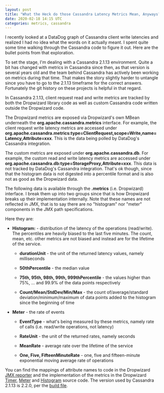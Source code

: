 ```yaml
---
layout: post
title: "What the Heck do those Cassandra Latency Metrics Mean, Anyways?"
date: 2020-02-18 14:15 UTC
categories: metrics, cassandra
---
```


I recently looked at a DataDog graph of Cassandra client write latencies
and realized I had no idea what the words on it actually meant.  I spent
quite some time walking through the Cassandra code to figure it out.
Here are the bullet points from that exploration.

To set the stage, I'm dealing with a Cassandra 2.1.13 environment.
Quite a bit has changed with metrics in Cassandra since then, as that
version is several years old and the team behind Cassandra has actively
been working on metrics during that time.  That makes the story slightly
harder to untangle since you have to go to the 2.1.13 timeframe for the
correct answers.  Fortunately the git history on these projects is
helpful in that regard.

In Cassandra 2.1.13, client request read and write metrics are tracked by
both the Dropwizard library code as well as custom Cassandra code
written outside the Dropwizard code.

The Dropwizard metrics are exposed via Dropwizard's own MBean underneath
the **org.apache.cassandra.metrics** interface.  For example, the client
request write latency metrics are accessed under
**org.apache.cassandra.metrics:type=ClientRequest,scope=Write,name=Latency,Attribute=xxx**.
This is the data being polled by DataDog's Cassandra integration.

The custom metrics are exposed under **org.apache.cassandra.db**.  For
example, the custom read and write latency metrics are accessed under
**org.apache.cassandra.db:type=StorageProxy,Attribute=xxx**.  This data
is not tracked by DataDog's Cassandra integration.  That's ok though,
since that the histogram data is not digested into a percentile format
and is also not as good as the Dropwizard data.

The following data is available through the **.metrics** (i.e.
Dropwizard) interface.  I break them up into two groups since that is
how Dropwizard breaks up their implementation internally.  Note that
these names are not reflected in JMX, that is to say there are no
"histogram" nor "meter" components in the JMX path specifications.

Here they are:

-   **Histogram:** - distribution of the latency of the operations
    (read/write).  The percentiles are heavily biased to the last five
    minutes.  The count, mean, etc. other metrics are not biased and
    instead are for the lifetime of the service.

    -   **durationUnit** - the unit of the returned latency values,
        namely milliseconds

    -   **50thPercentile** - the median value

    -   **75th, 95th, 98th, 99th, 999thPercentile** - the values higher
        than 75%, … and 99.9% of the data points respectively

    -   **Count/Mean/StdDev/Min/Max** - the count of/average/standard
        deviation/minimum/maximum of data points added to the histogram
        since the beginning of time

-   **Meter** - the rate of events

    -   **EventType** - what's being measured by these metrics, namely
        rate of calls (i.e. read/write operations, not latency)

    -   **RateUnit** - the unit of the returned rates, namely seconds

    -   **MeanRate** - average rate over the lifetime of the service

    -   **One, Five, FifteenMinuteRate** - one, five and fifteen-minute
        exponential moving average rate of operations

You can find the mappings of attribute names to code in the Dropwizard
[JMX reporter] and the implementation of the metrics in the Dropwizard
[Timer], [Meter] and [Histogram] source code.  The version used by
Cassandra 2.1.13 is 2.2.0, per the [build file].

[JMX reporter]: https://github.com/dropwizard/metrics/blob/v2.2.0/metrics-core/src/main/java/com/yammer/metrics/reporting/JmxReporter.java
[Timer]: https://github.com/dropwizard/metrics/blob/v2.2.0/metrics-core/src/main/java/com/yammer/metrics/core/Timer.java
[Meter]: https://github.com/dropwizard/metrics/blob/v2.2.0/metrics-core/src/main/java/com/yammer/metrics/core/Meter.java
[Histogram]: https://github.com/dropwizard/metrics/blob/v2.2.0/metrics-core/src/main/java/com/yammer/metrics/core/Histogram.java
[build file]: https://github.com/apache/cassandra/blob/cassandra-2.1.13/build.xml#L403
